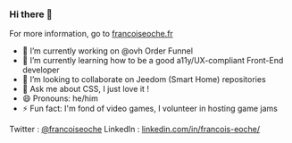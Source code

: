 ### Hi there 👋

For more information, go to [francoiseoche.fr](https://francoiseoche.fr)

- 🔭 I’m currently working on @ovh Order Funnel
- 🌱 I’m currently learning how to be a good a11y/UX-compliant Front-End developer
- 👯 I’m looking to collaborate on Jeedom (Smart Home) repositories
- 💬 Ask me about CSS, I just love it !
- 😄 Pronouns: he/him
- ⚡ Fun fact: I'm fond of video games, I volunteer in hosting game jams

Twitter : [@francoiseoche](https://twitter.com/francoiseoche)
LinkedIn : [linkedin.com/in/francois-eoche/](https://www.linkedin.com/in/francois-eoche/)
